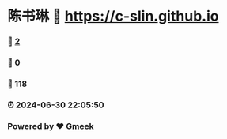 # 陈书琳 :link: https://c-slin.github.io 
### :page_facing_up: [2](https://c-slin.github.io/tag.html) 
### :speech_balloon: 0 
### :hibiscus: 118 
### :alarm_clock: 2024-06-30 22:05:50 
### Powered by :heart: [Gmeek](https://github.com/Meekdai/Gmeek)
